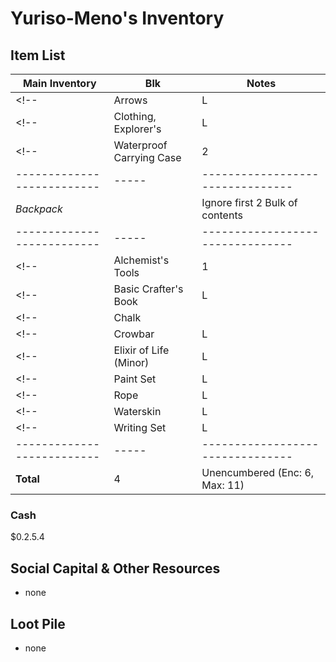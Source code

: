 # Yuriso-Meno's Inventory
## Item List
| **Main Inventory**       | Blk | Notes
|--------------------------|-----|--------------------------------
<!-- | Arrows                   | L   | 10 -->
<!-- | Clothing, Explorer's     | L   | -->
<!-- | Waterproof Carrying Case | 2   | -->
|--------------------------|-----|--------------------------------
| *Backpack*               |     | Ignore first 2 Bulk of contents
|--------------------------|-----|--------------------------------
<!-- | Alchemist's Tools        | 1   | -->
<!-- | Basic Crafter's Book     | L   | -->
<!-- | Chalk                    |     | 10 -->
<!-- | Crowbar                  | L   | -->
<!-- | Elixir of Life (Minor)   | L   | -->
<!-- | Paint Set                | L   | -->
<!-- | Rope                     | L   | -->
<!-- | Waterskin                | L   | Empty -->
<!-- | Writing Set              | L   | -->
|--------------------------|-----|--------------------------------
| **Total**                | 4   | Unencumbered (Enc: 6, Max: 11)

### Cash
$0.2.5.4

## Social Capital & Other Resources
- none

## Loot Pile
- none
